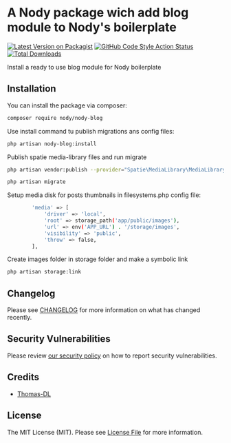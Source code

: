 # A Nody package wich add blog module to Nody's boilerplate

[![Latest Version on Packagist](https://img.shields.io/packagist/v/nody/nody-blog.svg?style=flat-square)](https://packagist.org/packages/nody/nody-blog)
[![GitHub Code Style Action Status](https://img.shields.io/github/actions/workflow/status/nody/nody-blog/fix-php-code-styling.yml?branch=main&label=code%20style&style=flat-square)](https://github.com/nody/nody-blog/actions?query=workflow%3A"Fix+PHP+code+styling"+branch%3Amain)
[![Total Downloads](https://img.shields.io/packagist/dt/nody/nody-blog.svg?style=flat-square)](https://packagist.org/packages/nody/nody-blog)



Install a ready to use blog module for Nody boilerplate

## Installation

You can install the package via composer:

```bash
composer require nody/nody-blog
```

Use install command tu publish migrations ans config files:

```bash
php artisan nody-blog:install
```

Publish spatie media-library files and run migrate

```bash
php artisan vendor:publish --provider="Spatie\MediaLibrary\MediaLibraryServiceProvider" --tag="medialibrary-migrations"

php artisan migrate
```

Setup media disk for posts thumbnails in filesystems.php config file:

```bash
        'media' => [
            'driver' => 'local',
            'root' => storage_path('app/public/images'),
            'url' => env('APP_URL') . '/storage/images',
            'visibility' => 'public',
            'throw' => false,
        ],
```

Create images folder in storage folder and make a symbolic link

```bash
php artisan storage:link
```

## Changelog

Please see [CHANGELOG](CHANGELOG.md) for more information on what has changed recently.

## Security Vulnerabilities

Please review [our security policy](../../security/policy) on how to report security vulnerabilities.

## Credits

- [Thomas-DL](https://github.com/Thomas-DL)

## License

The MIT License (MIT). Please see [License File](LICENSE.md) for more information.
